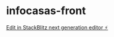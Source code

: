 # infocasas-front

[Edit in StackBlitz next generation editor ⚡️](https://stackblitz.com/~/github.com/guilhermosaez/infocasas-front)